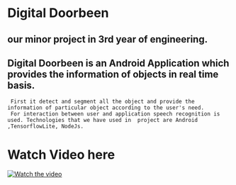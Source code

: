 # Digital Doorbeen

## our minor project in 3rd year of engineering.

## Digital Doorbeen is an Android Application which provides the information of objects in real time basis.
     First it detect and segment all the object and provide the information of particular object according to the user's need. 
     For interaction between user and application speech recognition is used. Technologies that we have used in  project are Android ,TensorflowLite, NodeJs.

# Watch Video here

[![Watch the video](https://img.youtube.com/vi/BRJkOP_EJkk/hqdefault.jpg)](https://youtu.be/BRJkOP_EJkk)